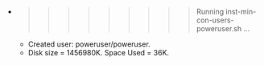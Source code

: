 * >>>>>>>>> Running inst-min-con-users-poweruser.sh ...
  * Created user: poweruser/poweruser.
  * Disk size = 1456980K. Space Used = 36K.

